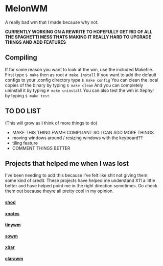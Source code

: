 # MelonWM
A really bad wm that I made because why not.

**CURRENTLY WORKING ON A REWRITE TO HOPEFULLY GET RID OF ALL THE SPAGHETTI MESS THATS MAKING IT REALLY HARD TO UPGRADE THINGS AND ADD FEATURES**

## Compiling
If for some reason you want to look at the wm, use the included Makefile. First type 
`$ make`
then as root
`# make install`
If you want to add the default configs to your .config directory type
`$ make config`
You can clean the local copies of the binary by typing 
`$ make clean`
And you can completely uninstall it by typing
`# make uninstall`
You can also test the wm in Xephyr by typing
`$ make test`

## TO DO LIST 
(This will grow as I think of more things to do)

* MAKE THIS THING EWMH COMPLIANT SO I CAN ADD MORE THINGS 
* moving windows around / resizing windows with the keyboard??
* tiling feature
* COMMENT THINGS BETTER

## Projects that helped me when I was lost
I've been needing to add this because I've felt like shit not giving them some kind of credit.
These projects have helped me understand X11 a little better and have helped point me in the right direction sometimes.
Go check them out because theyre all pretty cool in my opinion.

#### [shod](https://github.com/phillbush/shod)
#### [xnotes](https://github.com/phillbush/xnotes)
#### [tinywm](https://github.com/mackstann/tinywm)
#### [sowm](https://github.com/dylanaraps/sowm)
#### [xbar](https://github.com/tversteeg/xbar)
#### [clarawm](https://github.com/dacousb/clarawm)
